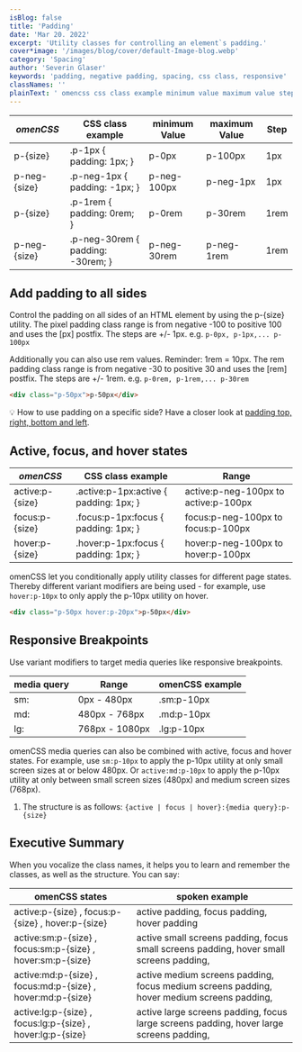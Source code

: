 ```yaml
---
isBlog: false
title: 'Padding'
date: 'Mar 20. 2022'
excerpt: 'Utility classes for controlling an element`s padding.'
cover*image: '/images/blog/cover/default-Image-blog.webp'
category: 'Spacing'
author: 'Severin Glaser'
keywords: 'padding, negative padding, spacing, css class, responsive'
classNames: ''
plainText: ' omencss css class example minimum value maximum value step - - - p- size p-1px padding: 1px; p-0px p-100px 1px p-neg- size p-neg-1px padding: -1px; p-neg-100px p-neg-1px 1px p- size p-1rem padding: 0rem; p-0rem p-30rem 1rem p-neg- size p-neg-30rem padding: -30rem; p-neg-30rem p-neg-1rem 1rem add padding to all sides control the padding on all sides of an html element by using the p- size utility the pixel padding class range is from negative -100 to positive 100 and uses the px postfix the steps are + - 1px e g p-0px p-1px p-100px additionally you can also use rem values reminder: 1rem = 10px the rem padding class range is from negative -30 to positive 30 and uses the rem postfix the steps are + - 1rem e g p-0rem p-1rem p-30rem html div class=p-50px p-50px div 💡 how to use padding on a specific side? have a closer look at padding top right bottom and left docs spacing-padding-side active focus and hover states omencss css class example range - - active:p- size active :p-1px:active padding: 1px; active:p-neg-100px to active:p-100px focus:p- size focus :p-1px:focus padding: 1px; focus:p-neg-100px to focus:p-100px hover:p- size hover :p-1px:focus padding: 1px; hover:p-neg-100px to hover:p-100px omencss let you conditionally apply utility classes for different page states thereby different variant modifiers are being used - for example use hover:p-10px to only apply the p-10px utility on hover html div class=p-50px hover:p-20px p-50px div responsive breakpoints use variant modifiers to target media queries like responsive breakpoints media query range omencss example - - sm: 0px - 480px sm:p-10px md: 480px - 768px md:p-10px lg: 768px - 1080px lg:p-10px omencss media queries can also be combined with active focus and hover states for example use sm:p-10px to apply the p-10px utility at only small screen sizes at or below 480px or active:md:p-10px to apply the p-10px utility at only between small screen sizes 480px and medium screen sizes 768px 1 the structure is as follows: active focus hover : media query :p- size executive summary when you vocalize the class names it helps you to learn and remember the classes as well as the structure you can say: omencss states spoken example active:p- size focus:p- size hover:p- size active padding focus padding hover padding active:sm:p- size focus:sm:p- size hover:sm:p- size active small screens padding focus small screens padding hover small screens padding active:md:p- size focus:md:p- size hover:md:p- size active medium screens padding focus medium screens padding hover medium screens padding active:lg:p- size focus:lg:p- size hover:lg:p- size active large screens padding focus large screens padding hover large screens padding '
---
```


| _omenCSS_    | CSS class example                 | minimum Value | maximum Value | Step |
| ------------ | --------------------------------- | ------------- | ------------- | ---- |
| p-{size}     | .p-1px { padding: 1px; }          | p-0px         | p-100px       | 1px  |
| p-neg-{size} | .p-neg-1px { padding: -1px; }     | p-neg-100px   | p-neg-1px     | 1px  |
| p-{size}     | .p-1rem { padding: 0rem; }        | p-0rem        | p-30rem       | 1rem |
| p-neg-{size} | .p-neg-30rem { padding: -30rem; } | p-neg-30rem   | p-neg-1rem    | 1rem |

## Add padding to all sides

Control the padding on all sides of an HTML element by using the p-{size} utility. The pixel padding class range is from negative -100 to positive 100 and uses the [px] postfix. The steps are +/- 1px. e.g. `p-0px, p-1px,... p-100px`

Additionally you can also use rem values. Reminder: 1rem = 10px. The rem padding class range is from negative -30 to positive 30 and uses the [rem] postfix. The steps are +/- 1rem. e.g. `p-0rem, p-1rem,... p-30rem`

```html
<div class="p-50px">p-50px</div>
```

💡 How to use padding on a specific side? Have a closer look at [padding top, right, bottom and left](/docs/spacing-padding-side).

## Active, focus, and hover states

| _omenCSS_       | CSS class example                       | Range                                |
| --------------- | --------------------------------------- | ------------------------------------ |
| active:p-{size} | .active\:p-1px:active { padding: 1px; } | active:p-neg-100px to active:p-100px |
| focus:p-{size}  | .focus\:p-1px:focus { padding: 1px; }   | focus:p-neg-100px to focus:p-100px   |
| hover:p-{size}  | .hover\:p-1px:focus { padding: 1px; }   | hover:p-neg-100px to hover:p-100px   |

omenCSS let you conditionally apply utility classes for different page states. Thereby different variant modifiers are being used - for example, use `hover:p-10px` to only apply the p-10px utility on hover.

```html
<div class="p-50px hover:p-20px">p-50px</div>
```

## Responsive Breakpoints

Use variant modifiers to target media queries like responsive breakpoints.

| media query | Range          | omenCSS example |
| ----------- | -------------- | --------------- |
| sm:         | 0px - 480px    | .sm:p-10px      |
| md:         | 480px - 768px  | .md:p-10px      |
| lg:         | 768px - 1080px | .lg:p-10px      |

omenCSS media queries can also be combined with active, focus and hover states. For example, use `sm:p-10px` to apply the p-10px utility at only small screen sizes at or below 480px. Or `active:md:p-10px` to apply the p-10px utility at only between small screen sizes (480px) and medium screen sizes (768px).

1. The structure is as follows: `{active | focus | hover}:{media query}:p-{size}`

## Executive Summary

When you vocalize the class names, it helps you to learn and remember the classes, as well as the structure. You can say:

| omenCSS states                                             | spoken example                                                                             |
| ---------------------------------------------------------- | ------------------------------------------------------------------------------------------ |
| active:p-{size} , focus:p-{size} , hover:p-{size}          | active padding, focus padding, hover padding                                               |
| active:sm:p-{size} , focus:sm:p-{size} , hover:sm:p-{size} | active small screens padding, focus small screens padding, hover small screens padding,    |
| active:md:p-{size} , focus:md:p-{size} , hover:md:p-{size} | active medium screens padding, focus medium screens padding, hover medium screens padding, |
| active:lg:p-{size} , focus:lg:p-{size} , hover:lg:p-{size} | active large screens padding, focus large screens padding, hover large screens padding,    |
